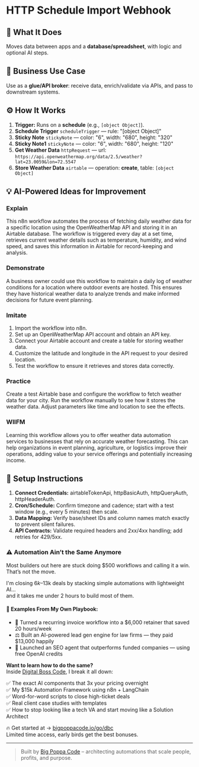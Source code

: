 # HTTP Schedule Import Webhook
  ## 🚀 What It Does
  Moves data between apps and a **database/spreadsheet**, with logic and optional AI steps.
  
  ## 💼 Business Use Case
  Use as a **glue/API broker**: receive data, enrich/validate via APIs, and pass to downstream systems.
  
  ## ⚙️ How It Works
  1. **Trigger:** Runs on a **schedule** (e.g., `[object Object]`).
  2. **Schedule Trigger** `scheduleTrigger` — rule: "[object Object]"
3. **Sticky Note** `stickyNote` — color: "6", width: "680", height: "320"
4. **Sticky Note1** `stickyNote` — color: "6", width: "680", height: "120"
5. **Get Weather Data** `httpRequest` — url: `https://api.openweathermap.org/data/2.5/weather?lat=23.0059&lon=72.5547`
6. **Store Weather Data** `airtable` — operation: **create**, table: `[object Object]`
  
  ## 💡 AI-Powered Ideas for Improvement
  ### Explain
This n8n workflow automates the process of fetching daily weather data for a specific location using the OpenWeatherMap API and storing it in an Airtable database. The workflow is triggered every day at a set time, retrieves current weather details such as temperature, humidity, and wind speed, and saves this information in Airtable for record-keeping and analysis.

### Demonstrate
A business owner could use this workflow to maintain a daily log of weather conditions for a location where outdoor events are hosted. This ensures they have historical weather data to analyze trends and make informed decisions for future event planning.

### Imitate
1. Import the workflow into n8n.
2. Set up an OpenWeatherMap API account and obtain an API key.
3. Connect your Airtable account and create a table for storing weather data.
4. Customize the latitude and longitude in the API request to your desired location.
5. Test the workflow to ensure it retrieves and stores data correctly.

### Practice
Create a test Airtable base and configure the workflow to fetch weather data for your city. Run the workflow manually to see how it stores the weather data. Adjust parameters like time and location to see the effects.

### WIIFM
Learning this workflow allows you to offer weather data automation services to businesses that rely on accurate weather forecasting. This can help organizations in event planning, agriculture, or logistics improve their operations, adding value to your service offerings and potentially increasing income.
  
  ## 🔧 Setup Instructions
  1. **Connect Credentials:** airtableTokenApi, httpBasicAuth, httpQueryAuth, httpHeaderAuth.
2. **Cron/Schedule:** Confirm timezone and cadence; start with a test window (e.g., every 5 minutes) then scale.
3. **Data Mapping:** Verify base/sheet IDs and column names match exactly to prevent silent failures.
4. **API Contracts:** Validate required headers and 2xx/4xx handling; add retries for 429/5xx.
  
### ⚠️ Automation Ain’t the Same Anymore

Most builders out here are stuck doing $500 workflows and calling it a win.  
That’s not the move.  

I'm closing $6k–$13k deals by stacking simple automations with lightweight AI...  
and it takes me under 2 hours to build most of them.

#### 🧠 Examples From My Own Playbook:
- 🔁 Turned a recurring invoice workflow into a $6,000 retainer that saved 20 hours/week  
- ⚖️ Built an AI-powered lead gen engine for law firms — they paid $13,000 happily  
- 🚀 Launched an SEO agent that outperforms funded companies — using free OpenAI credits  

**Want to learn how to do the same?**  
Inside [Digital Boss Code](https://bigpoppacode.io/go/dbc), I break it all down:

✅ The exact AI components that 3x your pricing overnight  
✅ My $15k Automation Framework using n8n + LangChain  
✅ Word-for-word scripts to close high-ticket deals  
✅ Real client case studies with templates  
✅ How to stop looking like a tech VA and start moving like a Solution Architect  

🔥 Get started at → [bigpoppacode.io/go/dbc](https://bigpoppacode.io/go/dbc)  
Limited time access, early birds get the best bonuses.

---
> Built by [Big Poppa Code](https://bigpoppacode.io) – architecting automations that scale people, profits, and purpose.
  